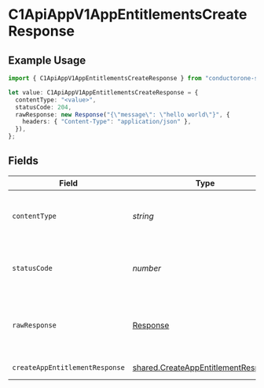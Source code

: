 # C1ApiAppV1AppEntitlementsCreateResponse

## Example Usage

```typescript
import { C1ApiAppV1AppEntitlementsCreateResponse } from "conductorone-sdk-typescript/sdk/models/operations";

let value: C1ApiAppV1AppEntitlementsCreateResponse = {
  contentType: "<value>",
  statusCode: 204,
  rawResponse: new Response("{\"message\": \"hello world\"}", {
    headers: { "Content-Type": "application/json" },
  }),
};
```

## Fields

| Field                                                                                             | Type                                                                                              | Required                                                                                          | Description                                                                                       |
| ------------------------------------------------------------------------------------------------- | ------------------------------------------------------------------------------------------------- | ------------------------------------------------------------------------------------------------- | ------------------------------------------------------------------------------------------------- |
| `contentType`                                                                                     | *string*                                                                                          | :heavy_check_mark:                                                                                | HTTP response content type for this operation                                                     |
| `statusCode`                                                                                      | *number*                                                                                          | :heavy_check_mark:                                                                                | HTTP response status code for this operation                                                      |
| `rawResponse`                                                                                     | [Response](https://developer.mozilla.org/en-US/docs/Web/API/Response)                             | :heavy_check_mark:                                                                                | Raw HTTP response; suitable for custom response parsing                                           |
| `createAppEntitlementResponse`                                                                    | [shared.CreateAppEntitlementResponse](../../../sdk/models/shared/createappentitlementresponse.md) | :heavy_minus_sign:                                                                                | Successful response                                                                               |